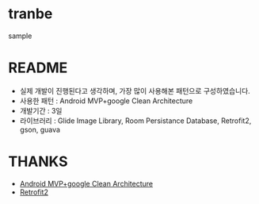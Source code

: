 # tranbe
sample

# README
- 실제 개발이 진행된다고 생각하며, 가장 많이 사용해본 패턴으로 구성하였습니다.
- 사용한 패턴 : Android MVP+google Clean Architecture
- 개발기간 : 3일
- 라이브러리 : Glide Image Library, Room Persistance Database, Retrofit2, gson, guava
# THANKS
- [Android MVP+google Clean Architecture](https://github.com/googlesamples/android-architecture/tree/todo-mvp-clean/)
- [Retrofit2](https://square.github.io/retrofit/)
